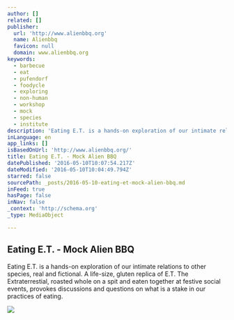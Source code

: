 ```yaml
---
author: []
related: []
publisher:
  url: 'http://www.alienbbq.org'
  name: Alienbbq
  favicon: null
  domain: www.alienbbq.org
keywords:
  - barbecue
  - eat
  - pufendorf
  - foodycle
  - exploring
  - non-human
  - workshop
  - mock
  - species
  - institute
description: 'Eating E.T. is a hands-on exploration of our intimate relations to other species, real and fictional. A life-size, gluten replica of E.T. The Extraterrestial, roasted whole on a spit and eaten together at festive social events, provokes discussions and questions on what is a stake in our practices of eating.'
inLanguage: en
app_links: []
isBasedOnUrl: 'http://www.alienbbq.org/'
title: Eating E.T. - Mock Alien BBQ
datePublished: '2016-05-10T10:07:54.217Z'
dateModified: '2016-05-10T10:04:49.794Z'
starred: false
sourcePath: _posts/2016-05-10-eating-et-mock-alien-bbq.md
inFeed: true
hasPage: false
inNav: false
_context: 'http://schema.org'
_type: MediaObject

---
```

<article style=""><h1>Eating E.T. - Mock Alien BBQ</h1><p>Eating E.T. is a hands-on exploration of our intimate relations to other species, real and fictional. A life-size, gluten replica of E.T. The Extraterrestial, roasted whole on a spit and eaten together at festive social events, provokes discussions and questions on what is a stake in our practices of eating.</p><img src="http://www.alienbbq.org/img/alienbbq.png" /></article>